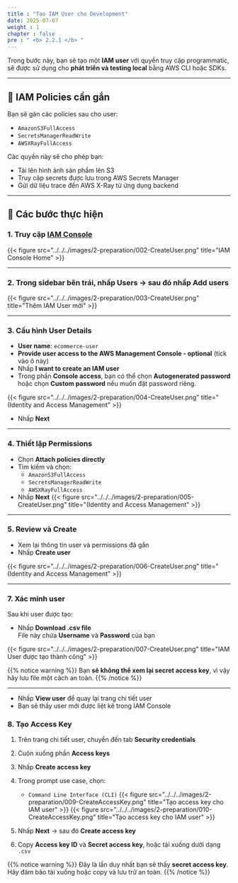 ```yaml
---
title : "Tạo IAM User cho Development"
date: 2025-07-07
weight : 1
chapter : false
pre : " <b> 2.2.1 </b> "
---
```


Trong bước này, bạn sẽ tạo một **IAM user** với quyền truy cập programmatic, sẽ được sử dụng cho **phát triển và testing local** bằng AWS CLI hoặc SDKs.

---

## 🧩 IAM Policies cần gắn

Bạn sẽ gán các policies sau cho user:

- `AmazonS3FullAccess`
- `SecretsManagerReadWrite`
- `AWSXRayFullAccess`

Các quyền này sẽ cho phép bạn:
- Tải lên hình ảnh sản phẩm lên S3
- Truy cập secrets được lưu trong AWS Secrets Manager
- Gửi dữ liệu trace đến AWS X-Ray từ ứng dụng backend

---

## 📝 Các bước thực hiện

### 1. Truy cập [IAM Console](https://console.aws.amazon.com/iam/home#/home)

{{< figure src="../../../images/2-preparation/002-CreateUser.png" title="IAM Console Home" >}}

---

### 2. Trong sidebar bên trái, nhấp **Users** → sau đó nhấp **Add users**

{{< figure src="../../../images/2-preparation/003-CreateUser.png" title="Thêm IAM User mới" >}}

---

### 3. Cấu hình User Details

- **User name**: `ecommerce-user`
- **Provide user access to the AWS Management Console - optional** (tick vào ô này)
- Nhấp **I want to create an IAM user**
- Trong phần **Console access**, bạn có thể chọn **Autogenerated password** hoặc chọn **Custom password** nếu muốn đặt password riêng.

{{< figure src="../../../images/2-preparation/004-CreateUser.png" title="(Identity and Access Management" >}}
- Nhấp **Next**
---

### 4. Thiết lập Permissions

- Chọn **Attach policies directly**
- Tìm kiếm và chọn:
  - `AmazonS3FullAccess`
  - `SecretsManagerReadWrite`
  - `AWSXRayFullAccess`
- Nhấp **Next**
{{< figure src="../../../images/2-preparation/005-CreateUser.png" title="(Identity and Access Management" >}}

---

### 5. Review và Create

- Xem lại thông tin user và permissions đã gắn
- Nhấp **Create user**

{{< figure src="../../../images/2-preparation/006-CreateUser.png" title="(Identity and Access Management" >}}

---

### 7. Xác minh user

Sau khi user được tạo:

- Nhấp **Download .csv file**  
  File này chứa **Username** và **Password** của bạn

{{< figure src="../../../images/2-preparation/007-CreateUser.png" title="IAM User được tạo thành công" >}}

{{% notice warning %}}
Bạn **sẽ không thể xem lại secret access key**, vì vậy hãy lưu file một cách an toàn.
{{% /notice %}}

---

- Nhấp **View user** để quay lại trang chi tiết user
- Bạn sẽ thấy user mới được liệt kê trong IAM Console


### 8. Tạo Access Key 


1. Trên trang chi tiết user, chuyển đến tab **Security credentials**  
2. Cuộn xuống phần **Access keys**  
3. Nhấp **Create access key**


4. Trong prompt use case, chọn:
   - `Command Line Interface (CLI)` 
{{< figure src="../../../images/2-preparation/009-CreateAccessKey.png" title="Tạo access key cho IAM user" >}}
{{< figure src="../../../images/2-preparation/010-CreateAccessKey.png" title="Tạo access key cho IAM user" >}}
5. Nhấp **Next** → sau đó **Create access key**

6. Copy **Access key ID** và **Secret access key**, hoặc tải xuống dưới dạng `.csv`

{{% notice warning %}}
Đây là lần duy nhất bạn sẽ thấy **secret access key**.  
Hãy đảm bảo tải xuống hoặc copy và lưu trữ an toàn.
{{% /notice %}}
